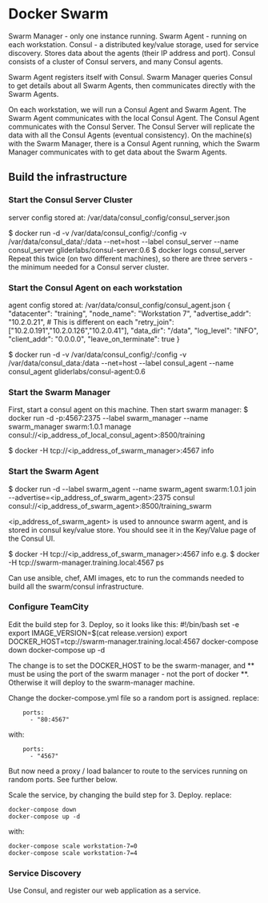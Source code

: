 # Docker Swarm

Swarm Manager - only one instance running.
Swarm Agent - running on each workstation.
Consul - a distributed key/value storage, used for service discovery. Stores data about the agents (their IP address and port). Consul consists of a cluster of Consul servers, and many Consul agents.

Swarm Agent registers itself with Consul.
Swarm Manager queries Consul to get details about all Swarm Agents, then communicates directly with the Swarm Agents.


On each workstation, we will run a Consul Agent and Swarm Agent. The Swarm Agent communicates with the local Consul Agent. The Consul Agent communicates with the Consul Server.
The Consul Server will replicate the data with all the Consul Agents (eventual consistency).
On the machine(s) with the Swarm Manager, there is a Consul Agent running, which the Swarm Manager communicates with to get data about the Swarm Agents.


## Build the infrastructure

### Start the Consul Server Cluster
server config stored at: /var/data/consul_config/consul_server.json

$ docker run -d -v /var/data/consul_config/:/config -v /var/data/consul_data/:/data --net=host --label consul_server --name consul_server gliderlabs/consul-server:0.6
$ docker logs consul_server
Repeat this twice (on two different machines), so there are three servers - the minimum needed for a Consul server cluster.

### Start the Consul Agent on each workstation
agent config stored at: /var/data/consul_config/consul_agent.json
{
  "datacenter": "training",
  "node_name": "Workstation 7",
  "advertise_addr": "10.2.0.21",  # This is different on each 
  "retry_join": ["10.2.0.191","10.2.0.126","10.2.0.41"],
  "data_dir": "/data",
  "log_level": "INFO",
  "client_addr": "0.0.0.0",
  "leave_on_terminate": true
}

$ docker run -d -v /var/data/consul_config/:/config -v /var/data/consul_data:/data --net=host --label consul_agent --name consul_agent gliderlabs/consul-agent:0.6

### Start the Swarm Manager
First, start a consul agent on this machine. Then start swarm manager:
$ docker run -d -p:4567:2375 --label swarm_manager --name swarm_manager swarm:1.0.1 manage consul://<ip_address_of_local_consul_agent>:8500/training

$ docker -H tcp://<ip_address_of_swarm_manager>:4567 info

### Start the Swarm Agent

$ docker run -d --label swarm_agent --name swarm_agent swarm:1.0.1 join --advertise=<ip_address_of_swarm_agent>:2375 consul consul://<ip_address_of_swarm_agent>:8500/training_swarm

<ip_address_of_swarm_agent> is used to announce swarm agent, and is stored in consul key/value store. You should see it in the Key/Value page of the Consul UI.

$ docker -H tcp://<ip_address_of_swarm_manager>:4567 info
e.g. $ docker -H tcp://swarm-manager.training.local:4567 ps


Can use ansible, chef, AMI images, etc to run the commands needed to build all the swarm/consul infrastructure.


### Configure TeamCity
Edit the build step for 3. Deploy, so it looks like this:
#!/bin/bash
set -e
export IMAGE_VERSION=$(cat release.version)
export DOCKER_HOST=tcp://swarm-manager.training.local:4567
docker-compose down
docker-compose up -d

The change is to set the DOCKER_HOST to be the swarm-manager, and ** must be using the port of the swarm manager - not the port of docker **. Otherwise it will deploy to the swarm-manager machine.

Change the docker-compose.yml file so a random port is assigned.
replace:
```
    ports:
      - "80:4567"
```
with:
```
    ports:
      - "4567"
```
But now need a proxy / load balancer to route to the services running on random ports. See further below.


Scale the service, by changing the build step for 3. Deploy.
replace:
```
docker-compose down
docker-compose up -d
```
with:
```
docker-compose scale workstation-7=0
docker-compose scale workstation-7=4
```


### Service Discovery

Use Consul, and register our web application as a service.